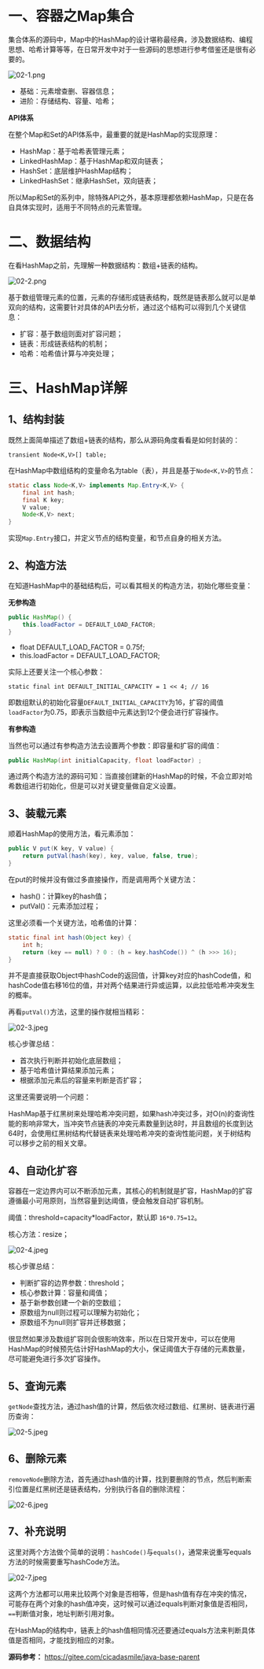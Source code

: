 # 一、容器之Map集合

集合体系的源码中，Map中的HashMap的设计堪称最经典，涉及数据结构、编程思想、哈希计算等等，在日常开发中对于一些源码的思想进行参考借鉴还是很有必要的。

![](https://images.gitee.com/uploads/images/2022/0215/224333_6a5e1b58_5064118.png "02-1.png")

- 基础：元素增查删、容器信息；
- 进阶：存储结构、容量、哈希；

**API体系**

在整个Map和Set的API体系中，最重要的就是HashMap的实现原理：

- HashMap：基于哈希表管理元素；
- LinkedHashMap：基于HashMap和双向链表；
- HashSet：底层维护HashMap结构；
- LinkedHashSet：继承HashSet，双向链表；

所以Map和Set的系列中，除特殊API之外，基本原理都依赖HashMap，只是在各自具体实现时，适用于不同特点的元素管理。

# 二、数据结构

在看HashMap之前，先理解一种数据结构：数组+链表的结构。

![](https://images.gitee.com/uploads/images/2022/0215/224351_03687ff3_5064118.png "02-2.png")

基于数组管理元素的位置，元素的存储形成链表结构，既然是链表那么就可以是单双向的结构，这需要针对具体的API去分析，通过这个结构可以得到几个关键信息：

- 扩容：基于数组则面对扩容问题；
- 链表：形成链表结构的机制；
- 哈希：哈希值计算与冲突处理；

# 三、HashMap详解

## 1、结构封装

既然上面简单描述了数组+链表的结构，那么从源码角度看看是如何封装的：

```
transient Node<K,V>[] table;
```

在HashMap中数组结构的变量命名为table（表），并且是基于`Node<K,V>`的节点：

```java
static class Node<K,V> implements Map.Entry<K,V> {
    final int hash;
    final K key;
    V value;
    Node<K,V> next;
}
```

实现`Map.Entry`接口，并定义节点的结构变量，和节点自身的相关方法。

## 2、构造方法

在知道HashMap中的基础结构后，可以看其相关的构造方法，初始化哪些变量：

**无参构造**

```java
public HashMap() {
    this.loadFactor = DEFAULT_LOAD_FACTOR;
}
```

- float DEFAULT_LOAD_FACTOR = 0.75f;
- this.loadFactor = DEFAULT_LOAD_FACTOR;

实际上还要关注一个核心参数：

```
static final int DEFAULT_INITIAL_CAPACITY = 1 << 4; // 16
```

即数组默认的初始化容量`DEFAULT_INITIAL_CAPACITY`为16，扩容的阈值`loadFactor`为0.75，即表示当数组中元素达到12个便会进行扩容操作。

**有参构造**

当然也可以通过有参构造方法去设置两个参数：即容量和扩容的阈值：

```java
public HashMap(int initialCapacity, float loadFactor) ;
```

通过两个构造方法的源码可知：当直接创建新的HashMap的时候，不会立即对哈希数组进行初始化，但是可以对关键变量做自定义设置。

## 3、装载元素

顺着HashMap的使用方法，看元素添加：

```java
public V put(K key, V value) {
    return putVal(hash(key), key, value, false, true);
}
```

在put的时候并没有做过多直接操作，而是调用两个关键方法：

- hash()：计算key的hash值；
- putVal()：元素添加过程；

这里必须看一个关键方法，哈希值的计算：

```java
static final int hash(Object key) {
    int h;
    return (key == null) ? 0 : (h = key.hashCode()) ^ (h >>> 16);
}
```

并不是直接获取Object中hashCode的返回值，计算key对应的hashCode值，和hashCode值右移16位的值，并对两个结果进行异或运算，以此拉低哈希冲突发生的概率。

再看`putVal()`方法，这里的操作就相当精彩：

![](https://images.gitee.com/uploads/images/2022/0215/224409_f7f9eea8_5064118.jpeg "02-3.jpeg")

核心步骤总结：

- 首次执行判断并初始化底层数组；
- 基于哈希值计算结果添加元素；
- 根据添加元素后的容量来判断是否扩容；

这里还需要说明一个问题：

HashMap基于红黑树来处理哈希冲突问题，如果hash冲突过多，对O(n)的查询性能的影响非常大，当冲突节点链表的冲突元素数量到达8时，并且数组的长度到达64时，会使用红黑树结构代替链表来处理哈希冲突的查询性能问题，关于树结构可以移步之前的相关文章。

## 4、自动化扩容

容器在一定边界内可以不断添加元素，其核心的机制就是扩容，HashMap的扩容遵循最小可用原则，当然容量到达阈值，便会触发自动扩容机制。

阈值：threshold=capacity*loadFactor，默认即 `16*0.75=12`。

核心方法：resize；

![](https://images.gitee.com/uploads/images/2022/0215/224425_13e58274_5064118.jpeg "02-4.jpeg")

核心步骤总结：

- 判断扩容的边界参数：threshold；
- 核心参数计算：容量和阈值；
- 基于新参数创建一个新的空数组；
- 原数组为null则过程可以理解为初始化；
- 原数组不为null则扩容并迁移数据；

很显然如果涉及数组扩容则会很影响效率，所以在日常开发中，可以在使用HashMap的时候预先估计好HashMap的大小，保证阈值大于存储的元素数量，尽可能避免进行多次扩容操作。

## 5、查询元素

`getNode`查找方法，通过hash值的计算，然后依次经过数组、红黑树、链表进行遍历查询：

![](https://images.gitee.com/uploads/images/2022/0215/224436_0d6f2f9b_5064118.jpeg "02-5.jpeg")

## 6、删除元素

`removeNode`删除方法，首先通过hash值的计算，找到要删除的节点，然后判断索引位置是红黑树还是链表结构，分别执行各自的删除流程：

![](https://images.gitee.com/uploads/images/2022/0215/224445_de59df6f_5064118.jpeg "02-6.jpeg")

## 7、补充说明

这里对两个方法做个简单的说明：`hashCode()`与`equals()`，通常来说重写equals方法的时候需要重写hashCode方法。

![](https://images.gitee.com/uploads/images/2022/0215/224454_db519eeb_5064118.jpeg "02-7.jpeg")

这两个方法都可以用来比较两个对象是否相等，但是hash值有存在冲突的情况，可能存在两个对象的hash值冲突，这时候可以通过equals判断对象值是否相同，`==`判断值对象，地址判断引用对象。

在HashMap的结构中，链表上的hash值相同情况还要通过equals方法来判断具体值是否相同，才能找到相应的对象。

**源码参考：** https://gitee.com/cicadasmile/java-base-parent